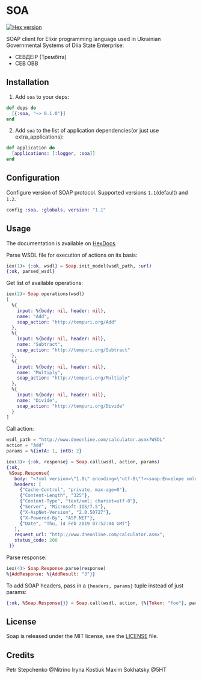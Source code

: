 # SOA
[![Hex version](https://img.shields.io/hexpm/v/soa.svg?style=flat)](https://hex.pm/packages/soa)

SOAP client for Elixir programming language used in Ukrainian Governmental Systems of Diia State Enterprise:
* СЕВДЕІР (Трембіта)
* СЕВ ОВВ

## Installation

1) Add `soa` to your deps:

```elixir
def deps do
  [{:soa, "~> 0.1.0"}]
end
```
2) Add `soa` to the list of application dependencies(or just use extra_applications):

```elixir
def application do
  [applications: [:logger, :soa]]
end
```

## Configuration

Configure version of SOAP protocol. Supported versions `1.1`(default) and `1.2`.

```elixir
config :soa, :globals, version: "1.1"
```

## Usage

The documentation is available on [HexDocs](https://hexdocs.pm/soa/api-reference.html).

Parse WSDL file for execution of actions on its basis:

```elixir
iex(1)> {:ok, wsdl} = Soap.init_model(wsdl_path, :url)
{:ok, parsed_wsdl}
```

Get list of available operations:

```elixir
iex(2)> Soap.operations(wsdl)
[
  %{
    input: %{body: nil, header: nil},
    name: "Add",
    soap_action: "http://tempuri.org/Add"
  },
  %{
    input: %{body: nil, header: nil},
    name: "Subtract",
    soap_action: "http://tempuri.org/Subtract"
  },
  %{
    input: %{body: nil, header: nil},
    name: "Multiply",
    soap_action: "http://tempuri.org/Multiply"
  },
  %{
    input: %{body: nil, header: nil},
    name: "Divide",
    soap_action: "http://tempuri.org/Divide"
  }
]
```

Call action:

```elixir
wsdl_path = "http://www.dneonline.com/calculator.asmx?WSDL"
action = "Add"
params = %{intA: 1, intB: 2}

iex(3)> {:ok, response} = Soap.call(wsdl, action, params)
{:ok,
 %Soap.Response{
   body: "<?xml version=\"1.0\" encoding=\"utf-8\"?><soap:Envelope xmlns:soap=\"http://schemas.xmlsoap.org/soap/envelope/\" xmlns:xsi=\"http://www.w3.org/2001/XMLSchema-instance\" xmlns:xsd=\"http://www.w3.org/2001/XMLSchema\"><soap:Body><AddResponse xmlns=\"http://tempuri.org/\"><AddResult>3</AddResult></AddResponse></soap:Body></soap:Envelope>",
   headers: [
     {"Cache-Control", "private, max-age=0"},
     {"Content-Length", "325"},
     {"Content-Type", "text/xml; charset=utf-8"},
     {"Server", "Microsoft-IIS/7.5"},
     {"X-AspNet-Version", "2.0.50727"},
     {"X-Powered-By", "ASP.NET"},
     {"Date", "Thu, 14 Feb 2019 07:52:04 GMT"}
   ],
   request_url: "http://www.dneonline.com/calculator.asmx",
   status_code: 200
 }}
```

Parse response:

```elixir
iex(4)> Soap.Response.parse(response)
%{AddResponse: %{AddResult: "3"}}
```
To add SOAP headers, pass in a `{headers, params}` tuple instead of just params:

```elixir
{:ok, %Soap.Response{}} = Soap.call(wsdl, action, {%{Token: "foo"}, params})
```
## License

Soap is released under the MIT license, see the [LICENSE](https://github.com/voxoz/soa/blob/master/LICENSE) file.

## Credits

Petr Stepchenko @Nitrino
Iryna Kostiuk
Maxim Sokhatsky @5HT
